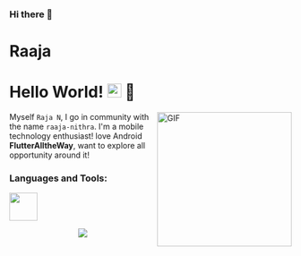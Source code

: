### Hi there 👋

<!--
**raaja-nithra/raaja-nithra** is a ✨ _special_ ✨ repository because its `README.md` (this file) appears on your GitHub profile.

Here are some ideas to get you started:

 🔭 I’m currently working on ...
- 🌱 I’m currently learning ...
- 👯 I’m looking to collaborate on ...
- 🤔 I’m looking for help with ...
- 💬 Ask me about ...
- 📫 How to reach me: ...
- 😄 Pronouns: ...
- ⚡ Fun fact: ...
-->
# Raaja
# Hello World! <img src="https://media.giphy.com/media/hvRJCLFzcasrR4ia7z/giphy.gif" width="25px"> 
<img align="right" height="240px" alt="GIF" src="https://i.pinimg.com/originals/e4/26/70/e426702edf874b181aced1e2fa5c6cde.gif" />

Myself `Raja N`, I go in community with the name `raaja-nithra`. I'm a mobile technology enthusiast! love Android __FlutterAlltheWay__, want to explore all opportunity around it! 
### Languages and Tools:
<img src="https://flutter.dev//assets/flutter-lockup-1caf6476beed76adec3c477586da54de6b552b2f42108ec5bc68dc63bae2df75.png" height="50">

<p align="center">
<img src="https://visitor-badge.glitch.me/badge?page_id=raaja-nithra">
</p≈>

